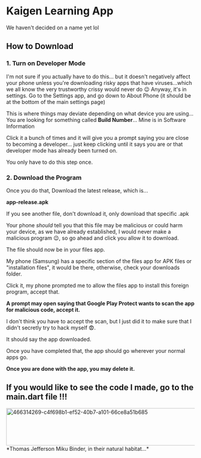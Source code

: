# Kaigen Learning App

We haven't decided on a name yet lol

## How to Download

### 1. Turn on Developer Mode
I'm not sure if you actually have to do this... but it doesn't negatively affect your phone unless you're downloading risky apps that have viruses...which we all know the very trustworthy crissy would never do 😉
Anyway, it's in settings. Go to the Settings app, and go down to About Phone (it should be at the bottom of the main settings page)

This is where things may deviate depending on what device you are using...
You are looking for something called **Build Number**... Mine is in Software Information

Click it a bunch of times and it will give you a prompt saying you are close to becoming a developer... just keep clicking until it says you are or that developer mode has already been turned on.

You only have to do this step once.

### 2. Download the Program
Once you do that, Download the latest release, which is...

**app-release.apk**

If you see another file, don't download it, only download that specific .apk

Your phone *should* tell you that this file may be malicious or could harm your device, as we have already established, I would never make a malicious program 😉, so go ahead and click you allow it to download.

The file should now be in your files app.

My phone (Samsung) has a specific section of the files app for APK files or "installation files", it would be there, otherwise, check your downloads folder.

Click it, my phone prompted me to allow the files app to install this foreign program, accept that.

**A prompt may open saying that Google Play Protect wants to scan the app for malicious code, accept it.**

I don't think you have to accept the scan, but I just did it to make sure that I didn't secretly try to hack myself 😨.

It should say the app downloaded.

Once you have completed that, the app should go wherever your normal apps go.

**Once you are done with the app, you may delete it.**

## If you would like to see the code I made, go to the **main.dart** file !!!



<img width="1000" height="100" alt="466314269-c4f698b1-ef52-40b7-a101-66ce8a51b685" src="https://github.com/user-attachments/assets/1da23c79-4167-4eb0-b6ac-7ee9861657d9" />
*Thomas Jefferson Miku Binder, in their natural habitat...*
